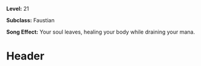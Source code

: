<!-- TITLE: Spell: Void Soul -->
<!-- SUBTITLE:  -->

**Level:** 21

**Subclass:** Faustian

**Song Effect:** Your soul leaves, healing your body while draining your mana.

# Header